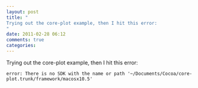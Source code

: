 ```yaml
---
layout: post
title: "
Trying out the core-plot example, then I hit this error:
"
date: 2011-02-28 06:12
comments: true
categories: 
---
```


Trying out the core-plot example, then I hit this error:


```
error: There is no SDK with the name or path '~/Documents/Cocoa/core-plot.trunk/framework/macosx10.5'
```

